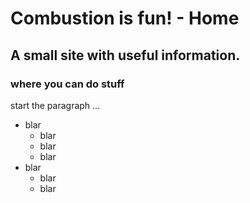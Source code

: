 # Combustion is fun! - Home

## A small site with useful information.
### where you can do stuff



start the paragraph ...


- blar
    - blar
    - blar
    - blar
- blar
    - blar
    - blar
